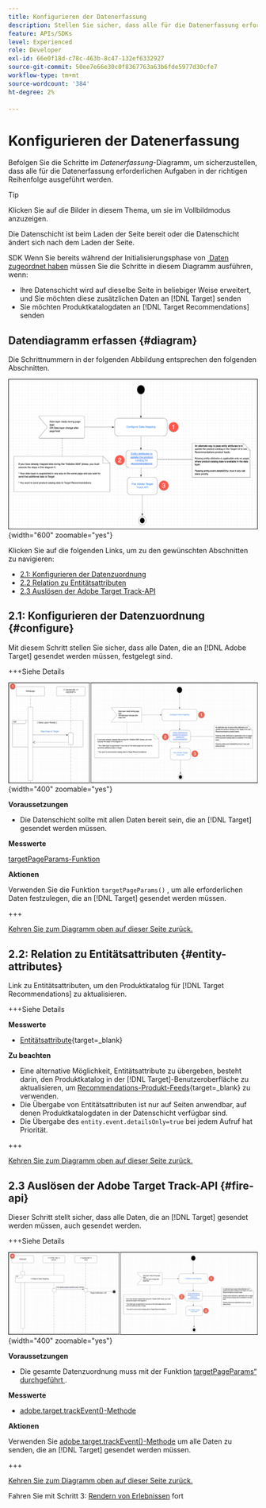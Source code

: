 ```yaml
---
title: Konfigurieren der Datenerfassung
description: Stellen Sie sicher, dass alle für die Datenerfassung erforderlichen Aufgaben in der richtigen Reihenfolge ausgeführt werden.
feature: APIs/SDKs
level: Experienced
role: Developer
exl-id: 66e0f18d-c78c-463b-8c47-132ef6332927
source-git-commit: 50ee7e66e30c0f8367763a63b6fde5977d30cfe7
workflow-type: tm+mt
source-wordcount: '384'
ht-degree: 2%

---
```


# Konfigurieren der Datenerfassung

Befolgen Sie die Schritte im *Datenerfassung*-Diagramm, um sicherzustellen, dass alle für die Datenerfassung erforderlichen Aufgaben in der richtigen Reihenfolge ausgeführt werden.

>[!TIP]
>
>Klicken Sie auf die Bilder in diesem Thema, um sie im Vollbildmodus anzuzeigen.

Die Datenschicht ist beim Laden der Seite bereit oder die Datenschicht ändert sich nach dem Laden der Seite.

SDK Wenn Sie bereits während der Initialisierungsphase von [&#x200B; Daten zugeordnet haben](/help/dev/patterns/recs-atjs/initialize-sdk.md) müssen Sie die Schritte in diesem Diagramm ausführen, wenn:

* Ihre Datenschicht wird auf dieselbe Seite in beliebiger Weise erweitert, und Sie möchten diese zusätzlichen Daten an [!DNL Target] senden
* Sie möchten Produktkatalogdaten an [!DNL Target Recommendations] senden

## Datendiagramm erfassen {#diagram}

Die Schrittnummern in der folgenden Abbildung entsprechen den folgenden Abschnitten.

![Datenerfassungsdiagramm](/help/dev/patterns/recs-atjs/assets/data-collection-diagram.png){width="600" zoomable="yes"}

Klicken Sie auf die folgenden Links, um zu den gewünschten Abschnitten zu navigieren:

* [2.1: Konfigurieren der Datenzuordnung](#configure)
* [2.2 Relation zu Entitätsattributen](#entity-attributes)
* [2.3 Auslösen der Adobe Target Track-API](#fire-api)

## 2.1: Konfigurieren der Datenzuordnung {#configure}

Mit diesem Schritt stellen Sie sicher, dass alle Daten, die an [!DNL Adobe Target] gesendet werden müssen, festgelegt sind.

+++Siehe Details

![Konfigurieren des Datenzuordnungsdiagramms](/help/dev/patterns/recs-atjs/assets/configure-data-mapping-combined.png){width="400" zoomable="yes"}

**Voraussetzungen**

* Die Datenschicht sollte mit allen Daten bereit sein, die an [!DNL Target] gesendet werden müssen.

**Messwerte**

[targetPageParams-Funktion](/help/dev/implement/client-side/atjs/atjs-functions/targetpageparams.md)

**Aktionen**

Verwenden Sie die Funktion `targetPageParams()` , um alle erforderlichen Daten festzulegen, die an [!DNL Target] gesendet werden müssen.

+++

[Kehren Sie zum Diagramm oben auf dieser Seite zurück.](#diagram)

## 2.2: Relation zu Entitätsattributen {#entity-attributes}

Link zu Entitätsattributen, um den Produktkatalog für [!DNL Target Recommendations] zu aktualisieren.

+++Siehe Details

**Messwerte**

* [Entitätsattribute](https://experienceleague.adobe.com/docs/target/using/recommendations/entities/entity-attributes.html?lang=de){target=_blank}

**Zu beachten**

* Eine alternative Möglichkeit, Entitätsattribute zu übergeben, besteht darin, den Produktkatalog in der [!DNL Target]-Benutzeroberfläche zu aktualisieren, um [Recommendations-Produkt-Feeds](https://experienceleague.adobe.com/docs/target/using/recommendations/entities/feeds.html?lang=de){target=_blank} zu verwenden.
* Die Übergabe von Entitätsattributen ist nur auf Seiten anwendbar, auf denen Produktkatalogdaten in der Datenschicht verfügbar sind.
* Die Übergabe des `entity.event.detailsOnly=true` bei jedem Aufruf hat Priorität.

+++

[Kehren Sie zum Diagramm oben auf dieser Seite zurück.](#diagram)

## 2.3 Auslösen der Adobe Target Track-API {#fire-api}

Dieser Schritt stellt sicher, dass alle Daten, die an [!DNL Target] gesendet werden müssen, auch gesendet werden.

+++Siehe Details

![Diagramm zur Fire Adobe Target Track-API](/help/dev/patterns/recs-atjs/assets/fire-track-api-combined.png){width="400" zoomable="yes"}

**Voraussetzungen**

* Die gesamte Datenzuordnung muss mit der Funktion [targetPageParams“ durchgeführt &#x200B;](/help/dev/implement/client-side/atjs/atjs-functions/targetpageparams.md).

**Messwerte**

* [adobe.target.trackEvent()-Methode](/help/dev/implement/client-side/atjs/atjs-functions/adobe-target-trackevent.md)

**Aktionen**

Verwenden Sie [adobe.target.trackEvent()-Methode](/help/dev/implement/client-side/atjs/atjs-functions/adobe-target-trackevent.md) um alle Daten zu senden, die an [!DNL Target] gesendet werden müssen.

+++

[Kehren Sie zum Diagramm oben auf dieser Seite zurück.](#diagram)

Fahren Sie mit Schritt 3: [Rendern von Erlebnissen](/help/dev/patterns/recs-atjs/render-experiences.md) fort
